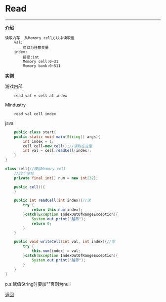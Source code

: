 # Read

---

**介绍**

    读取内存  从Memory cell方块中读取值
        val:
            可以为任意变量
        index:
            接受:int
            Memory cell:0~31
            Memory bank:0~511

**实例**

游戏内部
```
    read val = cell at index
```
Mindustry
```
    read val cell index
```
java
```java
    public class start{
    public static void main(String[] args){
        int index = 1;
        cell cell=new cell();//读取在这里
        int val = cell.readCell(index);
    }
}

class cell{//模拟Memory cell
    //32个地址
    private final int[] num = new int[32];

    public cell(){
    }

    public int readCell(int index){//读
        try {
            return this.num[index];
        }catch(Exception IndexOutOfRangeException){
            System.out.print("越界");
            return 0;
        }
    }

    public void writeCell(int val, int index){//写
        try {
            this.num[index] = val;
        }catch(Exception IndexOutOfRangeException){
            System.out.print("越界");
        }
    }
}
```
p.s.赋值String时要加""否则为null

[返回](https://lanluz.github.io/)